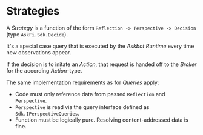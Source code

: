 # Strategies

A _Strategy_ is a function of the form `Reflection -> Perspective -> Decision` (type `AskFi.Sdk.Decide`).

It's a special case query that is executed by the _Askbot Runtime_ every time new observations appear.

If the decision is to initate an _Action_, that request is handed off to the _Broker_ for the according _Action_-type.

The same implementation requirements as for _Queries_ apply:

- Code must only reference data from passed `Reflection` and `Perspective`.
- `Perspective` is read via the query interface defined as `Sdk.IPerspectiveQueries`.
- Function must be logically pure. Resolving content-addressed data is fine.
